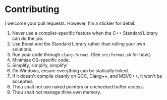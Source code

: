 # Contributing

I welcome your pull requests.  However, I'm a stickler for detail.

1.  Never use a compiler-specific feature when the C++ Standard Library can do the job.
2.  Use Boost and the Standard Library rather than rolling your own solutions.
3.  Run your code through `clang-format`.  (See `src/format.sh` for how.)
4.  Minimize OS-specific code.
5.  Simplify, simplify, simplify!
6.  On Windows, ensure everything can be statically linked.
7.  If it doesn't compile cleanly on GCC, Clang++, and MSVC++, it won't be accepted.
8.  Thou shalt not use naked pointers or unchecked buffer access.
9.  Thou shalt not manage thine own memory.